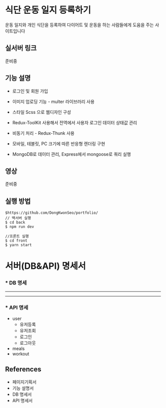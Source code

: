 # 식단 운동 일지 등록하기 
운동 일지와 개인 식단을 등록하여 다이어트 및 운동을 하는 사람들에게 도움을 주는 사이트입니다

## 실서버 링크
준비중

## 기능 설명 
* 로그인 및 회원 가입 

* 이미지 업로딩 기능 - multer 라이브러리 사용

* 스타일 Scss 으로 웹디자인 구성

* Redux-ToolKit 사용해서 전역에서 사용자 로그인 데이터 상태값 관리

* 비동기 처리 - Redux-Thunk 사용

* 모바일, 테블릿, PC 크기에 따른 반응형 렌더링 구현

* MongoDB로 데이터 관리, Express에서 mongoose로 쿼리 실행


## 영상
준비중

## 실행 방법
```
$https://github.com/DongKwonSeo/portfolio/
// 백서버 실행
$ cd back 
$ npm run dev

//프론트 실행
$ cd front
$ yarn start
```
# 서버(DB&API) 명세서
### * DB 명세
------------------
-------
### * API 명세
 * user
    * 유저등록 
    * 유저조회
    * 로그인
    * 로그아웃
 * meals
 * workout
 
    

## References
* 페이지기획서 
* 기능 설명서
* DB 명세서
* API 명세서
